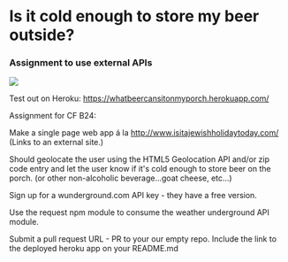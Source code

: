 <h1>Is it cold enough to store my beer outside?</h1>
<h3>Assignment to use external APIs</h3>

<img src='https://travis-ci.org/warmbowski/sea-b24-cool-beer-app.svg'/>

Test out on Heroku: <a href="https://whatbeercansitonmyporch.herokuapp.com/">https://whatbeercansitonmyporch.herokuapp.com/</a>

Assignment for CF B24:  

Make a single page web app á la http://www.isitajewishholidaytoday.com/ (Links to an external site.) 

Should geolocate the user using the HTML5 Geolocation API and/or zip code entry and let the user know if it's cold enough to store beer on the porch. (or other non-alcoholic beverage...goat cheese, etc...)

Sign up for a wunderground.com API key - they have a free version. 

Use the request npm module to consume the weather underground API module.

Submit a pull request URL - PR to your our empty repo. Include the link to the deployed heroku app on your README.md